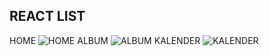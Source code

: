 ## REACT LIST
HOME
![HOME](https://github.com/gagassurya19/react-list/blob/main/screencapture-localhost-3000-2021-01-25-09_11_42.png)
ALBUM
![ALBUM](https://github.com/gagassurya19/react-list/blob/main/screencapture-localhost-3000-album-2021-01-25-09_13_07.png)
KALENDER
![KALENDER](https://github.com/gagassurya19/react-list/blob/main/screencapture-localhost-3000-kalender-2021-01-25-09_12_42.png)
